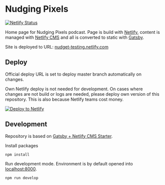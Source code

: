 # Nudging Pixels

[![Netlify Status](https://api.netlify.com/api/v1/badges/af66ef6a-72b2-459c-9743-f34346d506dc/deploy-status)](https://app.netlify.com/sites/nudget-testing/deploys)

Home page for Nudging Pixels podcast. Page is build with [Netlify](https://www.netlify.com/), content is managed with [Netlify CMS](https://www.netlifycms.org/) and all is converted to static with [Gatsby](https://www.gatsbyjs.org/).

Site is deployed to URL:
[nudget-testing.netlify.com](https://nudget-testing.netlify.com)

## Deploy

Official deploy URL is set to deploy master branch automatically on changes.

Own Netlify deploy is not needed for development. On cases where changes are not build or logs are needed, please deploy own version of this repository. This is also because Netlify teams cost money.

[![Deploy to Netlify](https://www.netlify.com/img/deploy/button.svg)](https://app.netlify.com/start/deploy?repository=https://github.com/Scionar/nudging-pixels)


## Development

Repository is based on [Gatsby + Netlify CMS Starter](https://github.com/netlify-templates/gatsby-starter-netlify-cms).

Install packages

```sh
npm install
```

Run development mode. Environment is by default opened into [localhost:8000](http://localhost:8000/).

```sh
npm run develop
```
